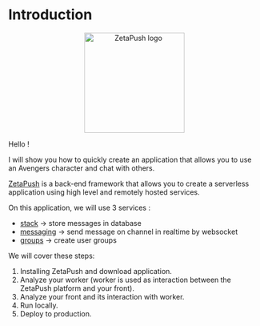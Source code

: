 # Introduction

<p align="center">
  <a href="https://zetapush.com/">
    <img src="https://www.zetapush.com/wp-content/uploads/2018/09/ZPlogo-websafe.png" alt="ZetaPush logo" width="200"/>
  </a>
<p>

Hello !

I will show you how to quickly create an application that allows you to use an Avengers character and chat with others.

[ZetaPush](https://www.zetapush.com/) is a back-end framework that allows you to create a serverless application using high level and remotely hosted services.

On this application, we will use 3 services :

 - [stack](https://doc.zetapush.com/#_stack) &rarr; store messages in database
 - [messaging](https://doc.zetapush.com/#_messaging) &rarr; send message on channel in realtime by websocket
 - [groups](https://doc.zetapush.com/#_groups) &rarr; create user groups

We will cover these steps:

1. Installing ZetaPush and download application.
2. Analyze your worker (worker is used as interaction between the ZetaPush platform and your front).
3. Analyze your front and its interaction with worker.
4. Run locally.
5. Deploy to production.